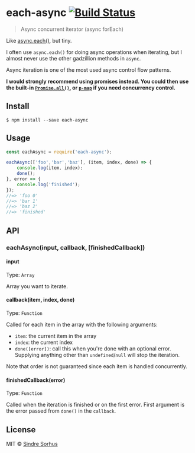 # each-async [![Build Status](https://travis-ci.org/sindresorhus/each-async.svg?branch=master)](https://travis-ci.org/sindresorhus/each-async)

> Async concurrent iterator (async forEach)

Like [async.each()](https://github.com/caolan/async#eacharr-iterator-callback), but tiny.

I often use `async.each()` for doing async operations when iterating, but I almost never use the other gadzillion methods in `async`.

Async iteration is one of the most used async control flow patterns.

**I would strongly recommend using promises instead. You could then use the built-in [`Promise.all()`](https://developer.mozilla.org/en/docs/Web/JavaScript/Reference/Global_Objects/Promise/all), or [`p-map`](https://github.com/sindresorhus/p-map) if you need concurrency control.**


## Install

```
$ npm install --save each-async
```


## Usage

```js
const eachAsync = require('each-async');

eachAsync(['foo','bar','baz'], (item, index, done) => {
	console.log(item, index);
	done();
}, error => {
	console.log('finished');
});
//=> 'foo 0'
//=> 'bar 1'
//=> 'baz 2'
//=> 'finished'
```


## API

### eachAsync(input, callback, [finishedCallback])

#### input

Type: `Array`

Array you want to iterate.

#### callback(item, index, done)

Type: `Function`

Called for each item in the array with the following arguments:

- `item`: the current item in the array
- `index`: the current index
- `done([error])`: call this when you're done with an optional error. Supplying anything other than `undefined`/`null` will stop the iteration.

Note that order is not guaranteed since each item is handled concurrently.

#### finishedCallback(error)

Type: `Function`

Called when the iteration is finished or on the first error. First argument is the error passed from `done()` in the `callback`.


## License

MIT © [Sindre Sorhus](https://sindresorhus.com)
